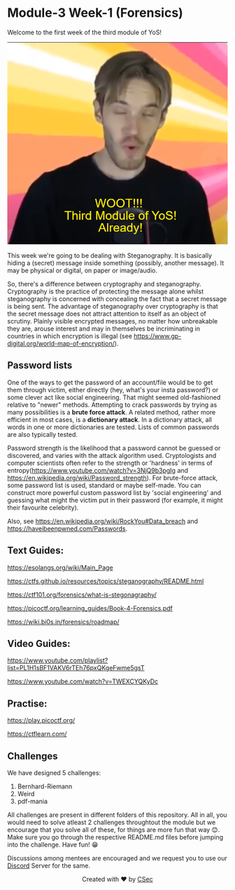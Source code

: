 # Module-3 Week-1 (Forensics)
Welcome to the first week of the third module of YoS!

![](https://github.com/me-resilient64/nancy/blob/main/what.png)

This week we're going to be dealing with Steganography. It is basically hiding a (secret) message inside 
something (possibly, another message). It may be physical or digital, on paper or image/audio. 

So, there's a difference between cryptography and steganography. Cryptography is the practice of protecting the message alone whilst steganography is concerned with concealing the fact that a secret message is being sent.
The advantage of steganography over cryptography is that the secret message does not attract attention to itself as an object of scrutiny. Plainly visible encrypted messages, no matter how unbreakable they are, arouse interest and may in themselves be incriminating in countries in which encryption is illegal (see https://www.gp-digital.org/world-map-of-encryption/).


## Password lists
One of the ways to get the password of an account/file would be to get them through victim, either directly (hey, what's your insta password?) or some clever act like social engineering. That might seemed old-fashioned relative
to "newer" methods. Attempting to crack passwords by trying as many possibilities is a **brute force attack**. A related method, rather more efficient in most cases, is a **dictionary attack**. In a dictionary attack, all words in one or more dictionaries are tested. Lists of common passwords are also typically tested.

Password strength is the likelihood that a password cannot be guessed or discovered, and varies with the attack algorithm used. Cryptologists and computer scientists often refer to the strength or 'hardness' in terms of entropy(https://www.youtube.com/watch?v=3NjQ9b3pgIg and https://en.wikipedia.org/wiki/Password_strength).
For brute-force attack, some password list is used, standard or maybe self-made. You can construct more powerful custom password list by 'social engineering' and guessing what might the victim put in their password (for example, it might their favourite celebrity).

Also, see https://en.wikipedia.org/wiki/RockYou#Data_breach and https://haveibeenpwned.com/Passwords.

## Text Guides:
https://esolangs.org/wiki/Main_Page

https://ctfs.github.io/resources/topics/steganography/README.html

https://ctf101.org/forensics/what-is-stegonagraphy/

https://picoctf.org/learning_guides/Book-4-Forensics.pdf

https://wiki.bi0s.in/forensics/roadmap/

## Video Guides:
https://www.youtube.com/playlist?list=PL1H1sBF1VAKV6rTEh76pxQKgeFwme5gsT

https://www.youtube.com/watch?v=TWEXCYQKyDc

## Practise:
https://play.picoctf.org/

https://ctflearn.com/

## Challenges
We have designed 5 challenges:

1. Bernhard-Riemann
2. Weird
3. pdf-mania

All challenges are present in different folders of this repository. All in all, you would need to solve atleast 2 challenges throughtout the module but we encourage that you solve all of these, for things are more fun that way 😊. Make sure you go through the respective README.md files before jumping into the challenge. Have fun! 😁

Discussions among mentees are encouraged and we request you to use our [Discord](https://discord.gg/hYthhnGVdN) Server for the same.

<p align="center">
    Created with ❤️ by <a href="https://github.com/CSecIITB">CSec</a>
</p>

